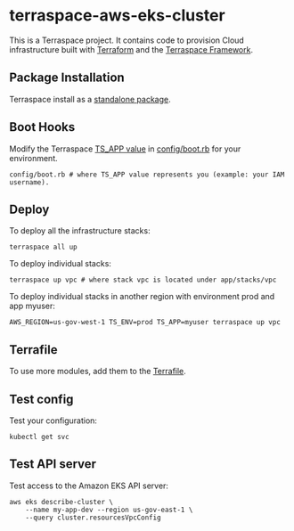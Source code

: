 # terraspace-aws-eks-cluster

This is a Terraspace project. It contains code to provision Cloud infrastructure built with [Terraform](https://www.terraform.io/) and the [Terraspace Framework](https://terraspace.cloud/).

## Package Installation

Terraspace install as a [standalone package](https://terraspace.cloud/docs/install/standalone/).

## Boot Hooks

Modify the Terraspace [TS_APP value](https://terraspace.cloud/docs/layering/app-layering/) in [config/boot.rb](https://terraspace.cloud/docs/config/boot/) for your environment.

    config/boot.rb # where TS_APP value represents you (example: your IAM username).

## Deploy

To deploy all the infrastructure stacks:

    terraspace all up

To deploy individual stacks:

    terraspace up vpc # where stack vpc is located under app/stacks/vpc

To deploy individual stacks in another region with environment prod and app myuser:

    AWS_REGION=us-gov-west-1 TS_ENV=prod TS_APP=myuser terraspace up vpc

## Terrafile

To use more modules, add them to the [Terrafile](https://terraspace.cloud/docs/terrafile/).

## Test config

Test your configuration:

    kubectl get svc

## Test API server

Test access to the Amazon EKS API server:

    aws eks describe-cluster \
        --name my-app-dev --region us-gov-east-1 \
        --query cluster.resourcesVpcConfig
